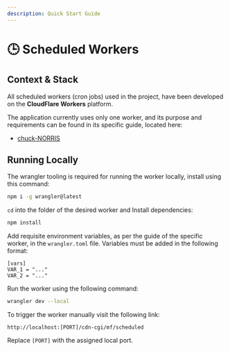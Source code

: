 ```yaml
---
description: Quick Start Guide
---
```


# 🕒 Scheduled Workers

## Context & Stack

All scheduled workers (cron jobs) used in the project, have been developed on the **CloudFlare Workers** platform.

The application currently uses only one worker, and its purpose and requirements can be found in its specific guide, located here:
* [chuck-NORRIS](./chuck-NORRIS/README.md)

## Running Locally

The wrangler tooling is required for running the worker locally, install using this command:

```bash
npm i -g wrangler@latest
```

`cd` into the folder of the desired worker and Install dependencies:

```bash
npm install
```

Add requisite environment variables, as per the guide of the specific worker, in the `wrangler.toml` file. Variables must be added in the following format:

```properties
[vars]
VAR_1 = "..."
VAR_2 = "..."
```

Run the worker using the following command:

```bash
wrangler dev --local
```

To trigger the worker manually visit the following link:

```url
http://localhost:[PORT]/cdn-cgi/mf/scheduled
```

Replace `[PORT]` with the assigned local port.
